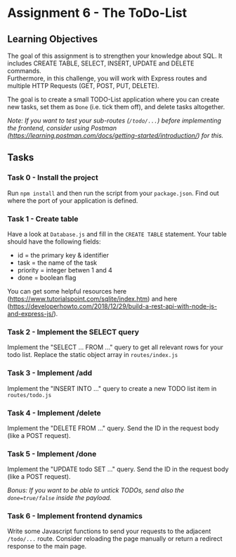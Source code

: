 # Assignment 6 - The ToDo-List

## Learning Objectives

The goal of this assignment is to strengthen your knowledge about SQL. It includes CREATE TABLE, SELECT, INSERT, UPDATE and DELETE commands.<br/>
Furthermore, in this challenge, you will work with Express routes and multiple HTTP Requests (GET, POST, PUT, DELETE).<br/>

The goal is to create a small TODO-List application where you can create new tasks, set them as `Done` (i.e. tick them off), and delete tasks altogether.

_Note: If you want to test your sub-routes (`/todo/...`) before implementing the frontend, consider using Postman (https://learning.postman.com/docs/getting-started/introduction/) for this._

## Tasks

### Task 0 - Install the project

Run `npm install` and then run the script from your `package.json`. Find out where the port of your application is defined.

### Task 1 - Create table

Have a look at `Database.js` and fill in the `CREATE TABLE` statement. Your table should have the following fields:

- id = the primary key & identifier
- task = the name of the task
- priority = integer betwen 1 and 4
- done = boolean flag

You can get some helpful resources here (https://www.tutorialspoint.com/sqlite/index.htm) and here (https://developerhowto.com/2018/12/29/build-a-rest-api-with-node-js-and-express-js/).

### Task 2 - Implement the SELECT query

Implement the "SELECT ... FROM ..." query to get all relevant rows for your todo list. Replace the static object array in `routes/index.js`

### Task 3 - Implement /add

Implement the "INSERT INTO ..." query to create a new TODO list item in `routes/todo.js`

### Task 4 - Implement /delete

Implement the "DELETE FROM ..." query. Send the ID in the request body (like a POST request).

### Task 5 - Implement /done

Implement the "UPDATE todo SET ..." query. Send the ID in the request body (like a POST request).<br/>

_Bonus: If you want to be able to untick TODOs, send also the `done=true/false` inside the payload._

### Task 6 - Implement frontend dynamics

Write some Javascript functions to send your requests to the adjacent `/todo/...` route. Consider reloading the page manually or return a redirect response to the main page.
